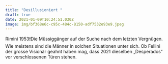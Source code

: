 ```yaml
---
title: "Desillusioniert "
draft: true
date: 2021-01-09T10:24:51.030Z
image: img/bf368e6c-c95c-484c-8150-adf7532e93e9.jpeg
---
```

Rimini 1953❗️Die Müssiggänger auf der Suche nach dem letzten Vergnügen. Wie meistens sind die Männer in solchen Situationen unter sich. Ob Fellini der grosse Visionär geahnt haben mag, dass 2021 dieselben „Desperados“ vor verschlossenen Türen stehen.